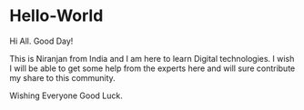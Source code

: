 # Hello-World

Hi All. Good Day!

This is Niranjan from India and I am here to learn Digital technologies. I wish I will be able to get some help from the experts here and will sure contribute my share to this community. 

Wishing Everyone Good Luck. 

